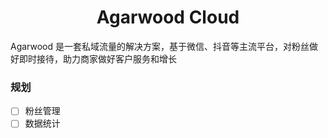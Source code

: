<h1 align="center">Agarwood Cloud</h1>
Agarwood 是一套私域流量的解决方案，基于微信、抖音等主流平台，对粉丝做好即时接待，助力商家做好客户服务和增长

### 规划

- [ ] 粉丝管理
- [ ] 数据统计
